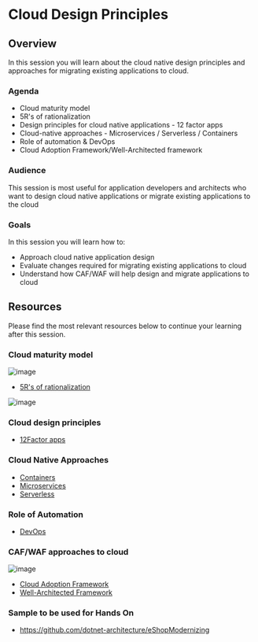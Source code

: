 # Cloud Design Principles 

## Overview

In this session you will learn about the cloud native design principles and approaches for migrating existing applications to cloud.

### Agenda

* Cloud maturity model
* 5R's of rationalization
* Design principles for cloud native applications - 12 factor apps
* Cloud-native approaches - Microservices / Serverless / Containers
* Role of automation & DevOps
* Cloud Adoption Framework/Well-Architected framework

### Audience

This session is most useful for application developers and architects who want to design cloud native applications or migrate existing applications to the cloud

### Goals

In this session you will learn how to:
* Approach cloud native application design
* Evaluate changes required for migrating existing applications to cloud
* Understand how CAF/WAF will help design and migrate applications to cloud


## Resources

Please find the most relevant resources below to continue your learning after this session.


### Cloud maturity model

![image](https://user-images.githubusercontent.com/47940750/153807312-5499eba1-706c-41b4-8e17-9a8c9b44af79.png)

- [5R's of rationalization](https://docs.microsoft.com/en-us/azure/cloud-adoption-framework/digital-estate/5-rs-of-rationalization)

![image](https://user-images.githubusercontent.com/47940750/153807706-f7d89603-487b-4145-ad39-e7a96ee50fb9.png)

### Cloud design principles

- [12Factor apps](https://12factor.net/)

### Cloud Native Approaches 

- [Containers](https://azure.microsoft.com/en-in/product-categories/containers/)
- [Microservices]( https://azure.microsoft.com/en-in/solutions/microservice-applications/)
- [Serverless](https://azure.microsoft.com/en-in/solutions/serverless/)


### Role of Automation 

- [DevOps](https://azure.microsoft.com/en-in/overview/devops-tutorial/)


### CAF/WAF approaches to cloud

![image](https://user-images.githubusercontent.com/47940750/153807793-677469c7-4454-45a2-9f92-3a6ddf566c48.png)


- [Cloud Adoption Framework](https://docs.microsoft.com/en-us/azure/cloud-adoption-framework/)
- [Well-Architected Framework](https://docs.microsoft.com/en-us/azure/architecture/framework/)

### Sample to be used for Hands On
- https://github.com/dotnet-architecture/eShopModernizing
